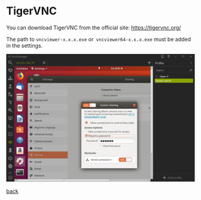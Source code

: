 # TigerVNC

You can download TigerVNC from the official site: https://tigervnc.org/

The path to `vncviewer-x.x.x.exe` or` vncviewer64-x.x.x.exe` must be added in the settings.

![TigerVNC](TigerVNC.png)

[back](../README.md)